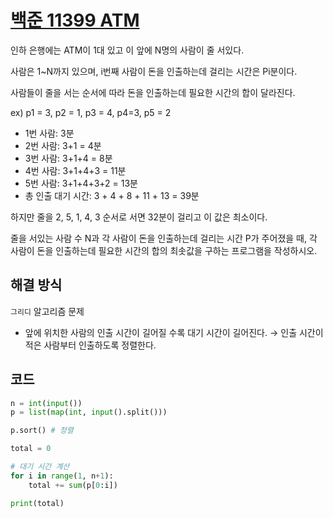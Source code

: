 # [백준 11399 ATM](https://www.acmicpc.net/problem/11399)

인하 은행에는 ATM이 1대 있고 이 앞에 N명의 사람이 줄 서있다.

사람은 1~N까지 있으며, i번째 사람이 돈을 인출하는데 걸리는 시간은 Pi분이다.

사람들이 줄을 서는 순서에 따라 돈을 인출하는데 필요한 시간의 합이 달라진다.

ex) p1 = 3, p2 = 1, p3 = 4, p4=3, p5 = 2

- 1번 사람: 3분
- 2번 사람: 3+1 = 4분
- 3번 사람: 3+1+4 = 8분
- 4번 사람: 3+1+4+3 = 11분
- 5번 사람: 3+1+4+3+2 = 13분
- 총 인출 대기 시간: 3 + 4 + 8 + 11 + 13 = 39분

하지만 줄을 2, 5, 1, 4, 3 순서로 서면 32분이 걸리고 이 값은 최소이다.

줄을 서있는 사람 수 N과 각 사람이 돈을 인출하는데 걸리는 시간 P가 주어졌을 때, 각 사람이 돈을 인출하는데 필요한 시간의 합의 최솟값을 구하는 프로그램을 작성하시오.

## 해결 방식

`그리디` 알고리즘 문제

- 앞에 위치한 사람의 인출 시간이 길어질 수록 대기 시간이 길어진다.
→ 인출 시간이 적은 사람부터 인출하도록 정렬한다.

## 코드

```python
n = int(input())
p = list(map(int, input().split()))

p.sort() # 정렬

total = 0

# 대기 시간 계산
for i in range(1, n+1):
    total += sum(p[0:i]) 

print(total)
```